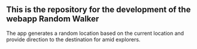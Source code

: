 ## This is the repository for the development of the webapp Random Walker

The app generates a random location based on the current location and
provide direction to the destination for amid explorers.